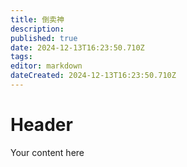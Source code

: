 ```yaml
---
title: 倒卖神
description: 
published: true
date: 2024-12-13T16:23:50.710Z
tags: 
editor: markdown
dateCreated: 2024-12-13T16:23:50.710Z
---
```


# Header
Your content here